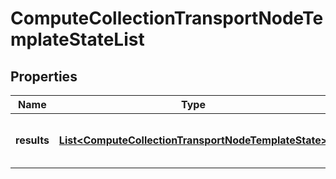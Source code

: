 # ComputeCollectionTransportNodeTemplateStateList

## Properties
Name | Type | Description | Notes
------------ | ------------- | ------------- | -------------
**results** | [**List&lt;ComputeCollectionTransportNodeTemplateState&gt;**](ComputeCollectionTransportNodeTemplateState.md) | State list per compute collection |  [optional]
